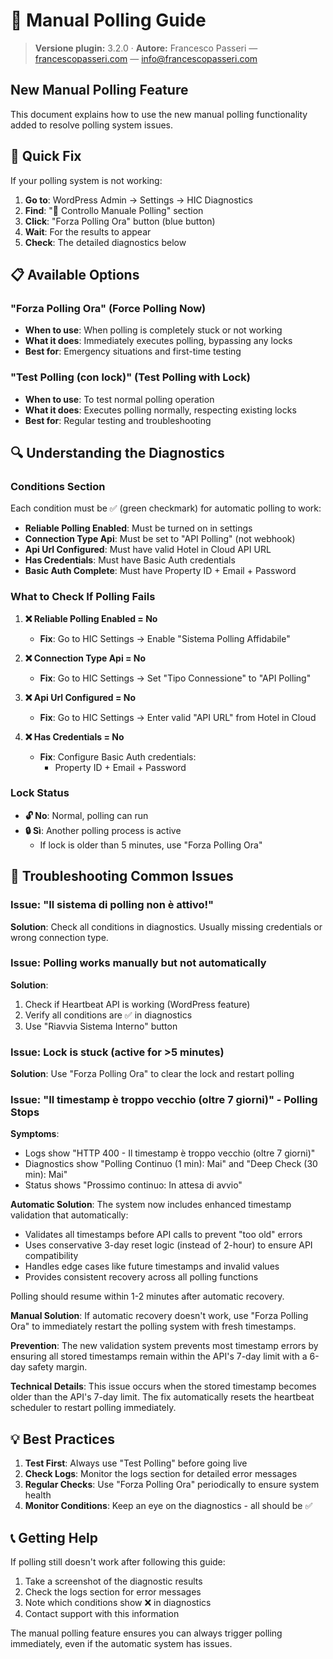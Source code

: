 # 🔄 Manual Polling Guide

> **Versione plugin:** 3.2.0 · **Autore:** Francesco Passeri — [francescopasseri.com](https://francescopasseri.com) — [info@francescopasseri.com](mailto:info@francescopasseri.com)


## New Manual Polling Feature

This document explains how to use the new manual polling functionality added to resolve polling system issues.

## 🎯 Quick Fix

If your polling system is not working:

1. **Go to**: WordPress Admin → Settings → HIC Diagnostics
2. **Find**: "🔄 Controllo Manuale Polling" section
3. **Click**: "Forza Polling Ora" button (blue button)
4. **Wait**: For the results to appear
5. **Check**: The detailed diagnostics below

## 📋 Available Options

### "Forza Polling Ora" (Force Polling Now)
- **When to use**: When polling is completely stuck or not working
- **What it does**: Immediately executes polling, bypassing any locks
- **Best for**: Emergency situations and first-time testing

### "Test Polling (con lock)" (Test Polling with Lock)
- **When to use**: To test normal polling operation
- **What it does**: Executes polling normally, respecting existing locks
- **Best for**: Regular testing and troubleshooting

## 🔍 Understanding the Diagnostics

### Conditions Section
Each condition must be ✅ (green checkmark) for automatic polling to work:

- **Reliable Polling Enabled**: Must be turned on in settings
- **Connection Type Api**: Must be set to "API Polling" (not webhook)
- **Api Url Configured**: Must have valid Hotel in Cloud API URL
- **Has Credentials**: Must have Basic Auth credentials
- **Basic Auth Complete**: Must have Property ID + Email + Password

### What to Check If Polling Fails

1. **❌ Reliable Polling Enabled = No**
   - **Fix**: Go to HIC Settings → Enable "Sistema Polling Affidabile"

2. **❌ Connection Type Api = No**
   - **Fix**: Go to HIC Settings → Set "Tipo Connessione" to "API Polling"

3. **❌ Api Url Configured = No**
   - **Fix**: Go to HIC Settings → Enter valid "API URL" from Hotel in Cloud

4. **❌ Has Credentials = No**
   - **Fix**: Configure Basic Auth credentials:
     - Property ID + Email + Password

### Lock Status
- **🔓 No**: Normal, polling can run
- **🔒 Sì**: Another polling process is active
  - If lock is older than 5 minutes, use "Forza Polling Ora"

## 🚨 Troubleshooting Common Issues

### Issue: "Il sistema di polling non è attivo!"
**Solution**: Check all conditions in diagnostics. Usually missing credentials or wrong connection type.

### Issue: Polling works manually but not automatically
**Solution**: 
1. Check if Heartbeat API is working (WordPress feature)
2. Verify all conditions are ✅ in diagnostics
3. Use "Riavvia Sistema Interno" button

### Issue: Lock is stuck (active for >5 minutes)
**Solution**: Use "Forza Polling Ora" to clear the lock and restart polling

### Issue: "Il timestamp è troppo vecchio (oltre 7 giorni)" - Polling Stops
**Symptoms**:
- Logs show "HTTP 400 - Il timestamp è troppo vecchio (oltre 7 giorni)"
- Diagnostics show "Polling Continuo (1 min): Mai" and "Deep Check (30 min): Mai"
- Status shows "Prossimo continuo: In attesa di avvio"

**Automatic Solution**: 
The system now includes enhanced timestamp validation that automatically:
- Validates all timestamps before API calls to prevent "too old" errors
- Uses conservative 3-day reset logic (instead of 2-hour) to ensure API compatibility
- Handles edge cases like future timestamps and invalid values
- Provides consistent recovery across all polling functions

Polling should resume within 1-2 minutes after automatic recovery.

**Manual Solution**: 
If automatic recovery doesn't work, use "Forza Polling Ora" to immediately restart the polling system with fresh timestamps.

**Prevention**: 
The new validation system prevents most timestamp errors by ensuring all stored timestamps remain within the API's 7-day limit with a 6-day safety margin.

**Technical Details**: 
This issue occurs when the stored timestamp becomes older than the API's 7-day limit. The fix automatically resets the heartbeat scheduler to restart polling immediately.

## 💡 Best Practices

1. **Test First**: Always use "Test Polling" before going live
2. **Check Logs**: Monitor the logs section for detailed error messages
3. **Regular Checks**: Use "Forza Polling Ora" periodically to ensure system health
4. **Monitor Conditions**: Keep an eye on the diagnostics - all should be ✅

## 📞 Getting Help

If polling still doesn't work after following this guide:

1. Take a screenshot of the diagnostic results
2. Check the logs section for error messages
3. Note which conditions show ❌ in diagnostics
4. Contact support with this information

The manual polling feature ensures you can always trigger polling immediately, even if the automatic system has issues.
